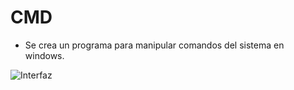 # CMD
- Se crea un programa para manipular comandos del sistema en windows.

![Interfaz](https://github.com/AlfredoCU/CMD/blob/feature/inicio/Imagenes/Interfaz.png)
